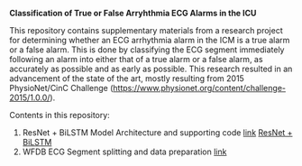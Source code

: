 **Classification of True or False Arryhthmia ECG Alarms in the ICU**

This repository contains supplementary materials from a research project for determining whether an ECG arrhythmia alarm in the ICM is a true alarm or a false alarm. This is done by classifying the ECG segment immediately following an alarm into either that of a true alarm or a false alarm, as accurately as possible and as early as possible. This research resulted in an advancement of the state of the art, mostly resulting from 2015 PhysioNet/CinC Challenge (https://www.physionet.org/content/challenge-2015/1.0.0/).

Contents in this repository:
1. ResNet + BiLSTM Model Architecture and supporting code [link](resnet_attention.py)
    [ResNet + BiLSTM](arch.png)   
2. WFDB ECG Segment splitting and data preparation [link](split.py)
